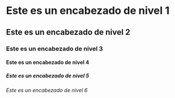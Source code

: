 # Este es un encabezado de nivel 1
## Este es un encabezado de nivel 2
### Este es un encabezado de nivel 3
#### Este es un encabezado de nivel 4
##### Este es un encabezado de nivel 5
###### Este es un encabezado de nivel 6
